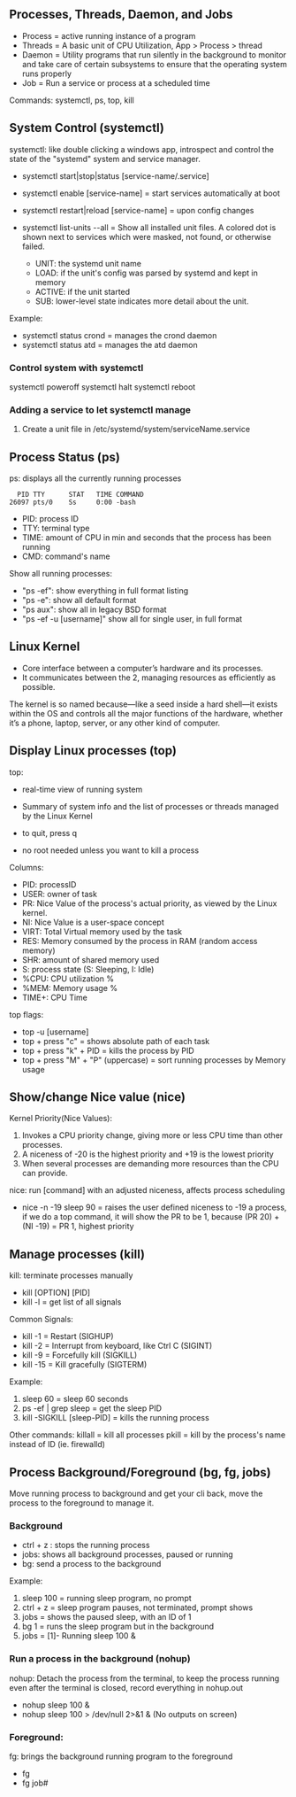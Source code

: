 ## Processes, Threads, Daemon, and Jobs
- Process = active running instance of a program
- Threads = A basic unit of CPU Utilization, App > Process > thread
- Daemon = Utility programs that run silently in the background to monitor and take care of certain subsystems to ensure that the operating system runs properly
- Job = Run a service or process at a scheduled time

Commands:
systemctl, ps, top, kill

## System Control (systemctl)
systemctl: like double clicking a windows app, introspect and control the state of the "systemd" system and service manager. 

- systemctl start|stop|status [service-name/.service]
- systemctl enable [service-name] = start services automatically at boot
- systemctl restart|reload [service-name] = upon config changes

- systemctl list-units --all = Show all installed unit files. A colored dot is shown next to services which were masked, not found, or otherwise failed.
  - UNIT: the systemd unit name
  - LOAD: if the unit's config was parsed by systemd and kept in memory
  - ACTIVE: if the unit started 
  - SUB: lower-level state indicates more detail about the unit.

Example:
- systemctl status crond = manages the crond daemon
- systemctl status atd = manages the atd daemon

### Control system with systemctl
systemctl poweroff
systemctl halt
systemctl reboot

### Adding a service to let systemctl manage
1. Create a unit file in /etc/systemd/system/serviceName.service 

## Process Status (ps)
ps: displays all the currently running processes
```
  PID TTY      STAT   TIME COMMAND
26097 pts/0    Ss     0:00 -bash
```
- PID: process ID
- TTY: terminal type 
- TIME: amount of CPU in min and seconds that the process has been running
- CMD: command's name

Show all running processes:
- "ps -ef": show everything in full format listing
- "ps -e": show all default format
- "ps aux": show all in legacy BSD format
- "ps -ef -u [username]" show all for single user, in full format

## Linux Kernel
- Core interface between a computer’s hardware and its processes.
- It communicates between the 2, managing resources as efficiently as possible.

The kernel is so named because—like a seed inside a hard shell—it exists within the OS and controls all the major functions of the hardware, whether it’s a phone, laptop, server, or any other kind of computer.


## Display Linux processes (top)
top: 
- real-time view of running system
- Summary of system info and the list of processes or threads managed by the Linux Kernel

- to quit, press q
- no root needed unless you want to kill a process

Columns:
- PID: processID
- USER: owner of task
- PR: Nice Value of the process's actual priority, as viewed by the Linux kernel.
- NI: Nice Value is a user-space concept
- VIRT: Total Virtual memory used by the task
- RES: Memory consumed by the process in RAM (random access memory)
- SHR: amount of shared memory used
- S: process state (S: Sleeping, I: Idle)
- %CPU: CPU utilization %
- %MEM: Memory usage % 
- TIME+: CPU Time

top flags:
- top -u [username]
- top + press "c" = shows absolute path of each task
- top + press "k" + PID = kills the process by PID
- top + press "M" + "P" (uppercase) = sort running processes by Memory usage

## Show/change Nice value (nice)
Kernel Priority(Nice Values):
1. Invokes a CPU priority change, giving more or less CPU time than other processes.
2. A niceness of -20 is the highest priority and +19 is the lowest priority
3. When several processes are demanding more resources than the CPU can provide. 

nice: run [command] with an adjusted niceness, affects process scheduling
- nice -n -19 sleep 90 = raises the user defined niceness to -19 a process, if we do a top command, it will show the PR to be 1, because (PR 20) + (NI -19) = PR 1, highest priority

## Manage processes (kill)
kill: terminate processes manually
- kill [OPTION] [PID]
- kill -l = get list of all signals

Common Signals:
- kill -1  = Restart (SIGHUP)
- kill -2  = Interrupt from keyboard, like Ctrl C (SIGINT)
- kill -9  = Forcefully kill (SIGKILL)
- kill -15 = Kill gracefully (SIGTERM)

Example:
1. sleep 60 = sleep 60 seconds
2. ps -ef | grep sleep = get the sleep PID
3. kill -SIGKILL [sleep-PID] = kills the running process

Other commands:
killall = kill all processes
pkill = kill by the process's name instead of ID (ie. firewalld)

## Process Background/Foreground (bg, fg, jobs)
Move running process to background and get your cli back, move the process to the foreground to manage it.

### Background
- ctrl + z : stops the running process
- jobs: shows all background processes, paused or running
- bg: send a process to the background

Example:
1. sleep 100 = running sleep program, no prompt
2. ctrl + z = sleep program pauses, not terminated, prompt shows
3. jobs = shows the paused sleep, with an ID of 1
4. bg 1 = runs the sleep program but in the background
5. jobs = [1]-  Running  sleep 100 &

### Run a process in the background (nohup)
nohup: Detach the process from the terminal, to keep the process running even after the terminal is closed, record everything in nohup.out
- nohup sleep 100 &
- nohup sleep 100 > /dev/null 2>&1 & (No outputs on screen)

### Foreground:
fg: brings the background running program to the foreground
- fg
- fg job#
